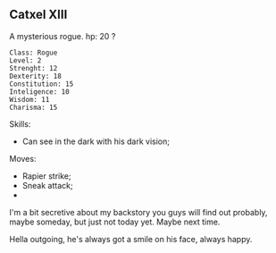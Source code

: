 ## Catxel XIII

A mysterious rogue.
hp: 20 ?

	Class: Rogue
	Level: 2
	Strenght: 12
	Dexterity: 18
	Constitution: 15
	Inteligence: 10
	Wisdom: 11
	Charisma: 15

Skills:
* Can see in the dark with his dark vision;

Moves:
* Rapier strike;
* Sneak attack;
* 

I'm a bit secretive about my backstory you guys will find out probably, maybe someday, but just not today yet. Maybe next time.

Hella outgoing, he's always got a smile on his face, always happy.